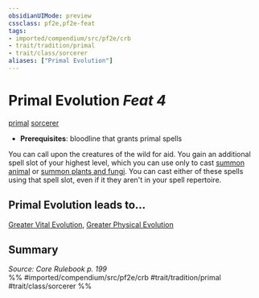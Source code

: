 ```yaml
---
obsidianUIMode: preview
cssclass: pf2e,pf2e-feat
tags:
- imported/compendium/src/pf2e/crb
- trait/tradition/primal
- trait/class/sorcerer
aliases: ["Primal Evolution"]
---
```

# Primal Evolution  *Feat 4*  
[primal](primal.md)  [sorcerer](rules/traits/sorcerer.md)  

- **Prerequisites**: bloodline that grants primal spells

You can call upon the creatures of the wild for aid. You gain an additional spell slot of your highest level, which you can use only to cast [summon animal](../spells/summon-animal.md) or [summon plants and fungi](../spells/summon-plant-or-fungus.md). You can cast either of these spells using that spell slot, even if it they aren't in your spell repertoire.

## Primal Evolution leads to...

[Greater Vital Evolution](greater-vital-evolution.md), [Greater Physical Evolution](greater-physical-evolution-apg.md)

## Summary

*Source: Core Rulebook p. 199*  
%% #imported/compendium/src/pf2e/crb #trait/tradition/primal #trait/class/sorcerer %%